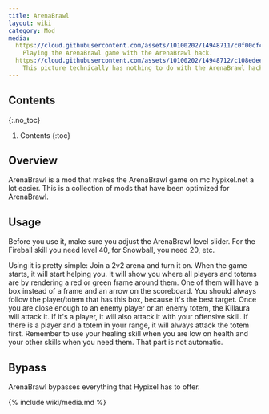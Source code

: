```yaml
---
title: ArenaBrawl
layout: wiki
category: Mod
media:
  https://cloud.githubusercontent.com/assets/10100202/14948711/c0f00cfc-1043-11e6-85a2-a581993c8a45.jpg: |
    Playing the ArenaBrawl game with the ArenaBrawl hack.
  https://cloud.githubusercontent.com/assets/10100202/14948712/c108edee-1043-11e6-9cd6-bb20c01aca64.jpg: |
    This picture technically has nothing to do with the ArenaBrawl hack, but it's a good joke on the topic.
---
```

## Contents
{:.no_toc}
1. Contents
{:toc}

## Overview
ArenaBrawl is a mod that makes the ArenaBrawl game on mc.hypixel.net a lot easier. This is a collection of mods that have been optimized for ArenaBrawl.

## Usage
Before you use it, make sure you adjust the ArenaBrawl level slider. For the Fireball skill you need level 40, for Snowball, you need 20, etc.

Using it is pretty simple: Join a 2v2 arena and turn it on. When the game starts, it will start helping you. It will show you where all players and totems are by rendering a red or green frame around them. One of them will have a box instead of a frame and an arrow on the scoreboard. You should always follow the player/totem that has this box, because it's the best target. Once you are close enough to an enemy player or an enemy totem, the Killaura will attack it. If it's a player, it will also attack it with your offensive skill. If there is a player and a totem in your range, it will always attack the totem first. Remember to use your healing skill when you are low on health and your other skills when you need them. That part is not automatic.

## Bypass
ArenaBrawl bypasses everything that Hypixel has to offer.

{% include wiki/media.md %}
